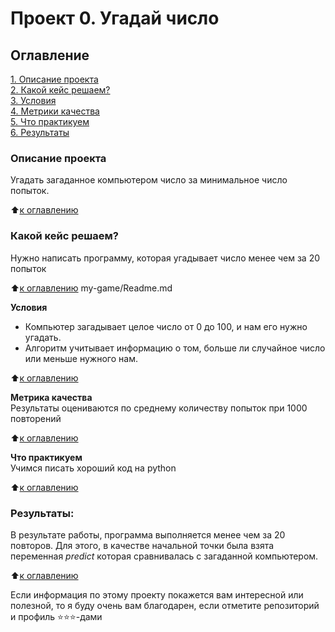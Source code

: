 # Проект 0. Угадай число

## Оглавление  
[1. Описание проекта](https://github.com/alexmoscar/new-rep/blob/main/Readme.md#Описание-проекта)  
[2. Какой кейс решаем?](https://github.com/alexmoscar/new-rep/blob/main/Readme.md#Какой-кейс-решаем)  
[3. Условия](https://github.com/alexmoscar/new-rep/blob/main/Readme.md#Условия)  
[4. Метрики качества](https://github.com/alexmoscar/new-rep/blob/main/Readme.md#Метрика-качества)  
[5. Что практикуем](https://github.com/alexmoscar/new-rep/blob/main/Readme.md#Что-практикуем)    
[6. Результаты](https://github.com/alexmoscar/new-rep/blob/main/Readme.md#Результаты) 

### Описание проекта    
Угадать загаданное компьютером число за минимальное число попыток.

:arrow_up:[к оглавлению](https://github.com/alexmoscar/new-rep/blob/main/Readme.md#Оглавление)


### Какой кейс решаем?    
Нужно написать программу, которая угадывает число менее чем за 20 попыток

:arrow_up:[к оглавлению](https://github.com/alexmoscar/new-rep/blob/main/Readme.md#Оглавление)
my-game/Readme.md

**Условия**  
- Компьютер загадывает целое число от 0 до 100, и нам его нужно угадать. 
- Алгоритм учитывает информацию о том, больше ли случайное число или меньше нужного нам.

:arrow_up:[к оглавлению](https://github.com/alexmoscar/new-rep/blob/main/Readme.md#Оглавление)

**Метрика качества**     
Результаты оцениваются по среднему количеству попыток при 1000 повторений

:arrow_up:[к оглавлению](https://github.com/alexmoscar/new-rep/blob/main/Readme.md#Оглавление)

**Что практикуем**     
Учимся писать хороший код на python

:arrow_up:[к оглавлению](https://github.com/alexmoscar/new-rep/blob/main/Readme.md#Оглавление)

### Результаты:  
В результате работы, программа выполняется менее чем за 20 повторов.
Для этого, в качестве начальной точки была взята переменная *predict* которая сравнивалась с загаданной компьютером.

:arrow_up:[к оглавлению](https://github.com/alexmoscar/new-rep/blob/main/Readme.md#Оглавление)

Если информация по этому проекту покажется вам интересной или полезной, то я буду очень вам благодарен, если отметите репозиторий и профиль ⭐️⭐️⭐️-дами
